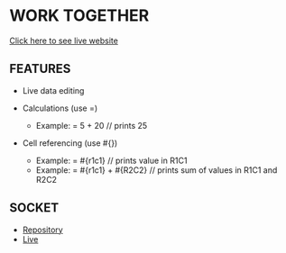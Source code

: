 # WORK TOGETHER

[Click here to see live website](https://work-together.netlify.app)

## FEATURES

- Live data editing
- Calculations (use =)
  - Example: = 5 + 20 // prints 25
- Cell referencing (use #{})

  - Example: = #{r1c1} // prints value in R1C1
  - Example: = #{r1c1} + #{R2C2} // prints sum of values in R1C1 and R2C2

## SOCKET

- [Repository](https://github.com/david-sling/work-together-socket)
- [Live](https://work-together-socket.herokuapp.com/)
